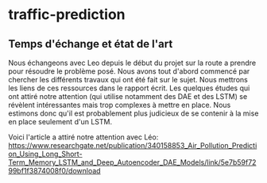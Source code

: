 # traffic-prediction




## Temps d'échange et état de l'art

Nous échangeons avec Leo depuis le début du projet sur la route a prendre pour résoudre le problème posé.
Nous avons tout d'abord commencé par chercher les différents travaux qui ont été fait sur le sujet. Nous mettrons les liens de ces ressources dans le rapport écrit. Les quelques études qui ont attiré notre attention (qui utilise notamment des DAE et des LSTM) se révèlent intéressantes mais trop complexes à mettre en place. Nous estimons donc qu'il est probablement plus judicieux de se contenir à la mise en place seulement d'un LSTM.


Voici l'article a attiré notre attention avec Léo:
https://www.researchgate.net/publication/340158853_Air_Pollution_Prediction_Using_Long_Short-Term_Memory_LSTM_and_Deep_Autoencoder_DAE_Models/link/5e7b59f7299bf1f3874008f0/download
